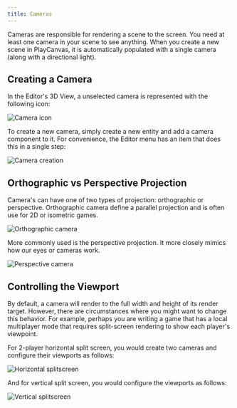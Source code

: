 ```yaml
---
title: Cameras
---
```


Cameras are responsible for rendering a scene to the screen. You need at least one camera in your scene to see anything. When you create a new scene in PlayCanvas, it is automatically populated with a single camera (along with a directional light).

## Creating a Camera

In the Editor's 3D View, a unselected camera is represented with the following icon:

![Camera icon](/img/user-manual/graphics/cameras/camera_icon.png)

To create a new camera, simply create a new entity and add a camera component to it. For convenience, the Editor menu has an item that does this in a single step:

![Camera creation](/img/user-manual/graphics/cameras/camera_create.png)

## Orthographic vs Perspective Projection

Camera's can have one of two types of projection: orthographic or perspective. Orthographic camera define a parallel projection and is often use for 2D or isometric games.

![Orthographic camera](/img/user-manual/graphics/cameras/camera_orthographic.png)

More commonly used is the perspective projection. It more closely mimics how our eyes or cameras work.

![Perspective camera](/img/user-manual/graphics/cameras/camera_perspective.png)

## Controlling the Viewport

By default, a camera will render to the full width and height of its render target. However, there are circumstances where you might want to change this behavior. For example, perhaps you are writing a game that has a local multiplayer mode that requires split-screen rendering to show each player's viewpoint.

For 2-player horizontal split screen, you would create two cameras and configure their viewports as follows:

![Horizontal splitscreen](/img/user-manual/graphics/cameras/camera_horizontal_splitscreen.png)

And for vertical split screen, you would configure the viewports as follows:

![Vertical splitscreen](/img/user-manual/graphics/cameras/camera_vertical_splitscreen.png)
